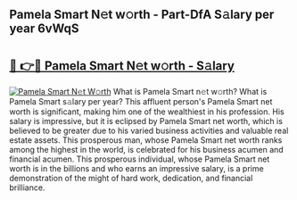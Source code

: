 ## Pamela Smart N𝚎t w𝚘rth - Part-DfA S𝚊lary per year 6vWqS

# <h2><a href="http://gc408jq.nevu.top/?p=Pamela+Smart">🔗 👉🔴 Pamela Smart N𝚎t w𝚘rth - S𝚊lary</a></h2>

[![Pamela Smart N𝚎t W𝚘rth](https://i.imgur.com/Oavwk0R.jpeg)](http://gc408jq.nevu.top/?p=Pamela+Smart)
What is Pamela Smart n𝚎t w𝚘rth? What is Pamela Smart s𝚊lary per year?
This affluent person's Pamela Smart net worth is significant, making him one of the wealthiest in his profession. His salary is impressive, but it is eclipsed by Pamela Smart net worth, which is believed to be greater due to his varied business activities and valuable real estate assets. This prosperous man, whose Pamela Smart net worth ranks among the highest in the world, is celebrated for his business acumen and financial acumen. This prosperous individual, whose Pamela Smart net worth is in the billions and who earns an impressive salary, is a prime demonstration of the might of hard work, dedication, and financial brilliance.
